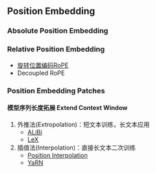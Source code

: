 ## Position Embedding

### Absolute Position Embedding

### Relative Position Embedding
- [旋转位置编码RoPE](RelativePE/RoPE.md)
- Decoupled RoPE

### Position Embedding Patches

#### 模型序列长度拓展 Extend Context Window
1. 外推法(Extropolation)：短文本训练，长文本应用
    - [ALiBi](PE_patch/ALiBi.md)
    - [LeX](PE_patch/LeX.md)
2. 插值法(Interpolation)：直接长文本二次训练
    - [Position Interpolation](PE_patch/Position_Interpolation.md)
    - [YaRN](PE_patch/YaRN.md)